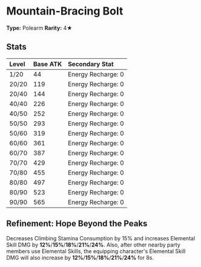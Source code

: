 # Mountain-Bracing Bolt

**Type:** Polearm
**Rarity:** 4★

## Stats

| Level | Base ATK | Secondary Stat |
| :--- | :--- | :--- |
| 1/20 | 44 | Energy Recharge: 0 |
| 20/20 | 119 | Energy Recharge: 0 |
| 20/40 | 144 | Energy Recharge: 0 |
| 40/40 | 226 | Energy Recharge: 0 |
| 40/50 | 252 | Energy Recharge: 0 |
| 50/50 | 293 | Energy Recharge: 0 |
| 50/60 | 319 | Energy Recharge: 0 |
| 60/60 | 361 | Energy Recharge: 0 |
| 60/70 | 387 | Energy Recharge: 0 |
| 70/70 | 429 | Energy Recharge: 0 |
| 70/80 | 455 | Energy Recharge: 0 |
| 80/80 | 497 | Energy Recharge: 0 |
| 80/90 | 523 | Energy Recharge: 0 |
| 90/90 | 565 | Energy Recharge: 0 |

## Refinement: Hope Beyond the Peaks

Decreases Climbing Stamina Consumption by 15% and increases Elemental Skill DMG by **12%**/**15%**/**18%**/**21%**/**24%**. Also, after other nearby party members use Elemental Skills, the equipping character's Elemental Skill DMG will also increase by **12%**/**15%**/**18%**/**21%**/**24%** for 8s.

